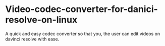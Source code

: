 # Video-codec-converter-for-danici-resolve-on-linux
A quick and easy codec converter so that you, the user can edit videos on davinci resolve with ease.
